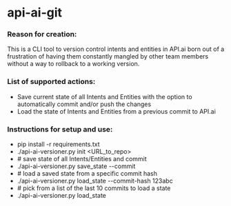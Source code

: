 # api-ai-git
### Reason for creation:
This is a CLI tool to version control intents and entities in API.ai born out of a frustration of having them constantly mangled by other team members without a way to rollback to a working version.

### List of supported actions:
* Save current state of all Intents and Entities with the option to automatically commit and/or push the changes
* Load the state of Intents and Entities from a previous commit to API.ai

### Instructions for setup and use:
* pip install -r requirements.txt
* ./api-ai-versioner.py init <URL_to_repo>
* \# save state of all Intents/Entities and commit
* ./api-ai-versioner.py save_state --commit
* \# load a saved state from a specific commit hash
* ./api-ai-versioner.py load_state --commit-hash 123abc
* \# pick from a list of the last 10 commits to load a state
* ./api-ai-versioner.py load_state

